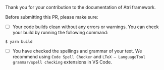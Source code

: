 Thank you for your contribution to the documentation of Atri framework. 

Before submitting this PR, please make sure:

- [ ] Your code builds clean without any errors or warnings. You can check your build by running the following command:
```
$ yarn build
```

- [ ] You have checked the spellings and grammar of your text. We recommend using `Code Spell Checker` and `LTeX – LanguageTool grammar/spell checking` extensions in VS Code.